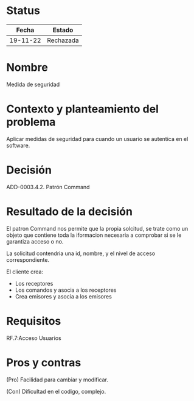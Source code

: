 # Status

| Fecha | Estado |
| --- | --- |
| 19-11-22 | Rechazada |

# Nombre

Medida de seguridad

# Contexto y planteamiento del problema

Aplicar medidas de seguridad para cuando un usuario se autentica en el software.

# Decisión

ADD-0003.4.2. Patrón Command

# Resultado de la decisión

El patron Command nos permite que la propia solcitud, se trate como un objeto que contiene toda la iformacion necesaria a comprobar si se le garantiza acceso o no.

La solicitud contendria una id, nombre, y el nivel de acceso correspondiente.

El cliente crea:
- Los receptores
- Los comandos y asocia a los receptores
- Crea emisores y asocia a los emisores

# Requisitos

RF.7:Acceso Usuarios

# Pros y contras

(Pro) Facilidad para cambiar y modificar.

(Con) Dificultad en el codigo, complejo.
